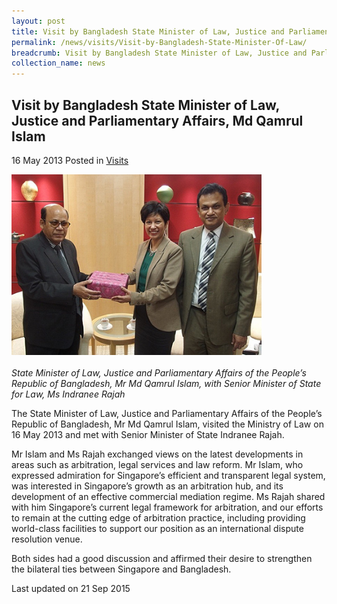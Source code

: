 ```yaml
---
layout: post
title: Visit by Bangladesh State Minister of Law, Justice and Parliamentary Affairs, Md Qamrul Islam
permalink: /news/visits/Visit-by-Bangladesh-State-Minister-Of-Law/
breadcrumb: Visit by Bangladesh State Minister of Law, Justice and Parliamentary Affairs, Md Qamrul Islam
collection_name: news
---
```


<style>
.image {width: 400px;}
.image img {max-width: 100%;}
</style>

Visit by Bangladesh State Minister of Law, Justice and Parliamentary Affairs, Md Qamrul Islam
---

16 May 2013 Posted in [Visits](/news/visits/)

<div class="image"><img src="/images/Bangladesh_visit.jpg/"></div><br>
<i>State Minister of Law, Justice and Parliamentary Affairs of the People’s Republic of Bangladesh, Mr Md Qamrul Islam, with Senior Minister of State for Law, Ms Indranee Rajah</i>

The State Minister of Law, Justice and Parliamentary Affairs of the People’s Republic of Bangladesh, Mr Md Qamrul Islam, visited the Ministry of Law on 16 May 2013 and met with Senior Minister of State Indranee Rajah.

Mr Islam and Ms Rajah exchanged views on the latest developments in areas such as arbitration, legal services and law reform. Mr Islam, who expressed admiration for Singapore’s efficient and transparent legal system, was interested in Singapore’s growth as an arbitration hub, and its development of an effective commercial mediation regime. Ms Rajah shared with him Singapore’s current legal framework for arbitration, and our efforts to remain at the cutting edge of arbitration practice, including providing world-class facilities to support our position as an international dispute resolution venue.

Both sides had a good discussion and affirmed their desire to strengthen the bilateral ties between Singapore and Bangladesh.

<p class="right-side-updated">Last updated on 21 Sep 2015</p>
